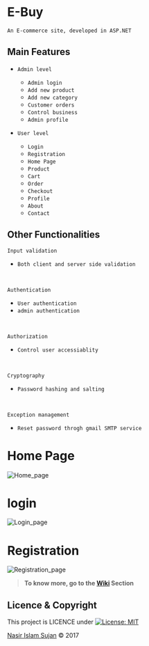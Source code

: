 # E-Buy
    An E-commerce site, developed in ASP.NET
    
## Main Features
* `Admin level`
    * `Admin login`
    * `Add new product`
    * `Add new category`
    * `Customer orders`
    * `Control business`
    * `Admin profile`

* `User level`
    * `Login`
    * `Registration`
    * `Home Page`
    * `Product`
    * `Cart`
    * `Order`
    * `Checkout`
    * `Profile`
    * `About`
    * `Contact`

## Other Functionalities
`Input validation`
* `Both client and server side validation`
<br/>

`Authentication`
* `User authentication`
* `admin authentication`
<br/>

`Authorization`
* `Control user accessiablity`
<br/>

`Cryptography`
* `Password hashing and salting`
<br/>

`Exception management`
* `Reset password throgh gmail SMTP service`

# Home Page
![Home_page](http://res.cloudinary.com/nasir78526/image/upload/q_100/v1513867470/Homepage_im4ij8.jpg)

# login
![Login_page](http://res.cloudinary.com/nasir78526/image/upload/q_100,r_0/v1513865759/login_qswzbl.png)

# Registration
![Registration_page](http://res.cloudinary.com/nasir78526/image/upload/q_100/v1513866465/Registration_ucqkad.png)

> **To know more, go to the <a href="#">Wiki</a> Section**

## Licence & Copyright 
This project is LICENCE under [![License: MIT](https://img.shields.io/badge/License-MIT-yellow.svg)](https://opensource.org/licenses/MIT)

<a href="https://github.com/78526Nasir">Nasir Islam Sujan</a> &copy; 2017
